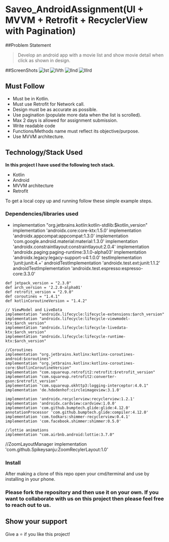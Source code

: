 # Saveo_AndroidAssignment(UI + MVVM + Retrofit + RecyclerView with Pagination)
##Problem Statement
> Develop an android app with a movie list and show movie detail when click as shown in 
design.

##ScreenShots
![Ist](https://user-images.githubusercontent.com/56826217/126928288-409b35d6-1e00-4f35-b258-976dd24b09d1.png)
![IVth](https://user-images.githubusercontent.com/56826217/126928276-bba2677d-9de7-45ae-8605-0acf0e17d2d5.png)
![IInd](https://user-images.githubusercontent.com/56826217/126928283-45c52859-c175-4846-b455-13184bbeb32c.png)
![IIIrd](https://user-images.githubusercontent.com/56826217/126928282-4204dab4-603e-4704-a2b0-9c65a286e0cd.png)



## Must Follow
-  Must be in Kotlin.
- Must use Retrofit for Network call.
- Design must be as accurate as possible.
- Use pagination (populate more data when the list is scrolled).
- Max 2 days is allowed for assignment submission.
- Write readable code
- Functions/Methods name must reflect its objective/purpose.
- Use MVVM architecture.

## Technology/Stack Used

**In this project I have used the following tech stack.**
- Kotlin 
- Android
- MVVM architecture
- Retrofit

To get a local copy up and running follow these simple example steps.

### Dependencies/libraries used
-    implementation "org.jetbrains.kotlin:kotlin-stdlib:$kotlin_version"
    implementation 'androidx.core:core-ktx:1.5.0'
    implementation 'androidx.appcompat:appcompat:1.3.0'
    implementation 'com.google.android.material:material:1.3.0'
    implementation 'androidx.constraintlayout:constraintlayout:2.0.4'
    implementation 'androidx.paging:paging-runtime:3.1.0-alpha03'
    implementation 'androidx.legacy:legacy-support-v4:1.0.0'
    testImplementation 'junit:junit:4.+'
    androidTestImplementation 'androidx.test.ext:junit:1.1.2'
    androidTestImplementation 'androidx.test.espresso:espresso-core:3.3.0'

    def jetpack_version = "2.3.0"
    def arch_version = '2.2.0-alpha01'
    def retrofit_version = "2.9.0"
    def coroutines = "1.4.1"
    def kotlinCoroutineVersion = "1.4.2"

    // ViewModel and LiveData
    implementation "androidx.lifecycle:lifecycle-extensions:$arch_version"
    implementation "androidx.lifecycle:lifecycle-viewmodel-ktx:$arch_version"
    implementation "androidx.lifecycle:lifecycle-livedata-ktx:$arch_version"
    implementation "androidx.lifecycle:lifecycle-runtime-ktx:$arch_version"

    //Coroutines
    implementation "org.jetbrains.kotlinx:kotlinx-coroutines-android:$coroutines"
    implementation "org.jetbrains.kotlinx:kotlinx-coroutines-core:$kotlinCoroutineVersion"
    implementation "com.squareup.retrofit2:retrofit:$retrofit_version"
    implementation "com.squareup.retrofit2:converter-gson:$retrofit_version"
    implementation "com.squareup.okhttp3:logging-interceptor:4.0.1"
    implementation 'de.hdodenhof:circleimageview:3.1.0'

    implementation 'androidx.recyclerview:recyclerview:1.2.1'
    implementation 'androidx.cardview:cardview:1.0.0'
    implementation 'com.github.bumptech.glide:glide:4.12.0'
    annotationProcessor 'com.github.bumptech.glide:compiler:4.12.0'
    implementation 'com.todkars:shimmer-recyclerview:0.4.1'
    implementation 'com.facebook.shimmer:shimmer:0.5.0'

    //lottie animations
    implementation "com.airbnb.android:lottie:3.7.0"

//ZoomLayoutManager
    implementation 'com.github.Spikeysanju:ZoomRecylerLayout:1.0'

### Install

After making a clone of this repo open your cmd/terminal and use by installing in your phone.


### Please fork the repository and then use it on your own. If you want to collaborate with us on this project then please feel free to reach out to us.


## Show your support

Give a ⭐️ if you like this project!


